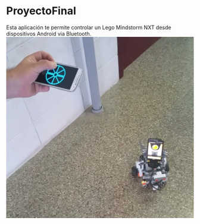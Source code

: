 # ProyectoFinal
Esta aplicación te permite controlar un Lego Mindstorm NXT desde dispositivos Android via Bluetooth.
![Robot](/ConnectTest/1.png?raw=true "Look how cute he is")
